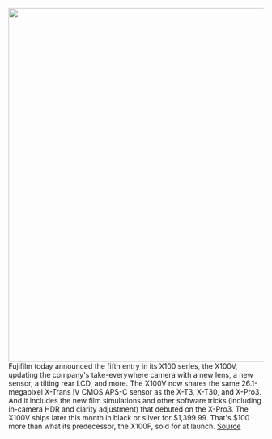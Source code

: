 <img src='https://cdn.vox-cdn.com/thumbor/J6epQ_tTgx5SYlT2ji4HMVdsmgA=/0x0:2040x1360/1200x675/filters:focal(877x585:1203x911)/cdn.vox-cdn.com/uploads/chorus_image/image/66250351/cwelch_200130_3891_0019.0.jpg' width='700px' /><br/>
Fujifilm today announced the fifth entry in its X100 series, the X100V, updating the company's take-everywhere camera with a new lens, a new sensor, a tilting rear LCD, and more. The X100V now shares the same 26.1-megapixel X-Trans IV CMOS APS-C sensor as the X-T3, X-T30, and X-Pro3. And it includes the new film simulations and other software tricks (including in-camera HDR and clarity adjustment) that debuted on the X-Pro3. The X100V ships later this month in black or silver for $1,399.99. That's $100 more than what its predecessor, the X100F, sold for at launch.
<a href='https://www.theverge.com/2020/2/4/21122295/fujifilm-x100v-mirrorless-camera-lcd-announced-features-pricing'> Source <a/>